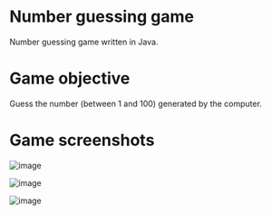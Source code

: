 # Number guessing game

Number guessing game written in Java.

# Game objective

Guess the number (between 1 and 100) generated by the computer.

# Game screenshots
![image](https://user-images.githubusercontent.com/70910743/164982382-f1156f3e-092e-4c44-ba47-3ecf6eacb7bf.png)


![image](https://user-images.githubusercontent.com/70910743/164982405-4212f311-f0cc-4344-b01b-0b04067f3b19.png)


![image](https://user-images.githubusercontent.com/70910743/164982511-e27d1ad2-544d-4bcf-9f97-009b47317215.png)
